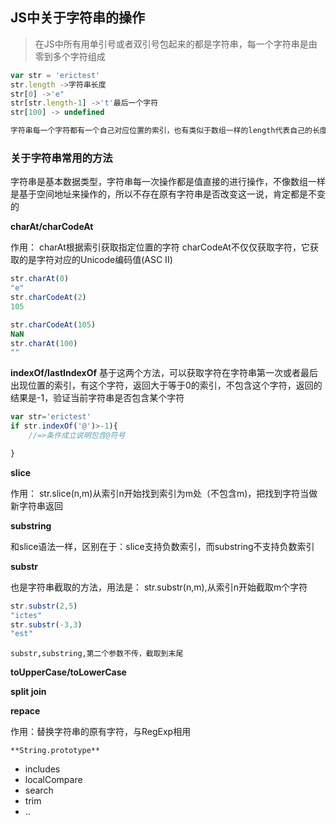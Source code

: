 ## JS中关于字符串的操作

> 在JS中所有用单引号或者双引号包起来的都是字符串，每一个字符串是由零到多个字符组成

```javascript
var str = 'erictest'
str.length ->字符串长度
str[0] ->'e"
str[str.length-1] ->'t'最后一个字符
str[100] -> undefined

字符串每一个字符都有一个自己对应位置的索引，也有类似于数组一样的length代表自己的长度


```

### 关于字符串常用的方法

字符串是基本数据类型，字符串每一次操作都是值直接的进行操作，不像数组一样是基于空间地址来操作的，所以不存在原有字符串是否改变这一说，肯定都是不变的

**charAt/charCodeAt**

作用： charAt根据索引获取指定位置的字符 charCodeAt不仅仅获取字符，它获取的是字符对应的Unicode编码值(ASC II)

```javascript
str.charAt(0)
"e"
str.charCodeAt(2)
105

str.charCodeAt(105)
NaN
str.charAt(100)
""
```

**indexOf/lastIndexOf**
基于这两个方法，可以获取字符在字符串第一次或者最后出现位置的索引，有这个字符，返回大于等于0的索引，不包含这个字符，返回的结果是-1，验证当前字符串是否包含某个字符

```javascript
var str='erictest'
if str.indexOf('@')>-1){
    //=>条件成立说明包含@符号

}

```

**slice**

作用： str.slice(n,m)从索引n开始找到索引为m处（不包含m)，把找到字符当做新字符串返回


**substring**

和slice语法一样，区别在于：slice支持负数索引，而substring不支持负数索引


**substr**

也是字符串截取的方法，用法是：
str.substr(n,m),从索引n开始截取m个字符

```javascript
str.substr(2,5)
"ictes"
str.substr(-3,3)
"est"

```
`substr,substring,第二个参数不传，截取到末尾`

**toUpperCase/toLowerCase**


**split join**

**repace**

作用：替换字符串的原有字符，与RegExp相用

`**String.prototype**`
- includes
- localCompare
- search
- trim
- ..



